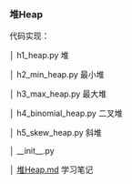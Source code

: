 ### 堆Heap

代码实现：

│  h1_heap.py 堆

│  h2_min_heap.py 最小堆

│  h3_max_heap.py 最大堆

│  h4_binomial_heap.py 二叉堆

│  h5_skew_heap.py 斜堆

│  \_\_init\_\_.py

│  [堆Heap.md](./堆Heap.md) 学习笔记



